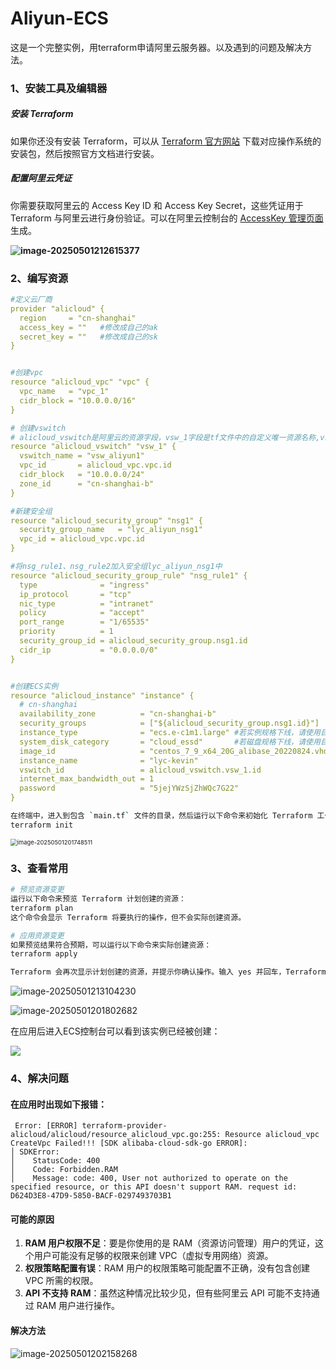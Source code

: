 # Aliyun-ECS

这是一个完整实例，用terraform申请阿里云服务器。以及遇到的问题及解决方法。

### 1、安装工具及编辑器

##### 安装 Terraform

如果你还没有安装 Terraform，可以从 [Terraform 官方网站](https://www.terraform.io/downloads.html) 下载对应操作系统的安装包，然后按照官方文档进行安装。

##### 配置阿里云凭证

你需要获取阿里云的 Access Key ID 和 Access Key Secret，这些凭证用于 Terraform 与阿里云进行身份验证。可以在阿里云控制台的 [AccessKey 管理页面](https://usercenter.console.aliyun.com/#/manage/ak) 生成。

**![image-20250501212615377](Terraform.assets/image-20250501212615377.png)**

### 2、编写资源   

```yaml
#定义云厂商
provider "alicloud" {
  region     = "cn-shanghai"
  access_key = ""   #修改成自己的ak
  secret_key = ""   #修改成自己的sk
}


#创建vpc
resource "alicloud_vpc" "vpc" {
  vpc_name   = "vpc_1"
  cidr_block = "10.0.0.0/16"
}

# 创建vswitch
# alicloud_vswitch是阿里云的资源字段，vsw_1字段是tf文件中的自定义唯一资源名称,vswitch_name字段是在阿里云上的自定义备注名
resource "alicloud_vswitch" "vsw_1" {
  vswitch_name = "vsw_aliyun1"
  vpc_id       = alicloud_vpc.vpc.id
  cidr_block   = "10.0.0.0/24"
  zone_id      = "cn-shanghai-b"
}

#新建安全组
resource "alicloud_security_group" "nsg1" {
  security_group_name   = "lyc_aliyun_nsg1"
  vpc_id = alicloud_vpc.vpc.id
}

#将nsg_rule1、nsg_rule2加入安全组lyc_aliyun_nsg1中
resource "alicloud_security_group_rule" "nsg_rule1" {
  type              = "ingress"
  ip_protocol       = "tcp"
  nic_type          = "intranet"
  policy            = "accept"
  port_range        = "1/65535"
  priority          = 1
  security_group_id = alicloud_security_group.nsg1.id
  cidr_ip           = "0.0.0.0/0"
}


#创建ECS实例
resource "alicloud_instance" "instance" {
  # cn-shanghai
  availability_zone          = "cn-shanghai-b"
  security_groups            = ["${alicloud_security_group.nsg1.id}"]
  instance_type              = "ecs.e-c1m1.large" #若实例规格下线，请使用目前售卖中的实例规格
  system_disk_category       = "cloud_essd"       #若磁盘规格下线，请使用目前售卖中的实例规格
  image_id                   = "centos_7_9_x64_20G_alibase_20220824.vhd"
  instance_name              = "lyc-kevin"
  vswitch_id                 = alicloud_vswitch.vsw_1.id
  internet_max_bandwidth_out = 1
  password                   = "5jejYWzSjZhWQc7G22"
}
```

```bash
在终端中，进入到包含 `main.tf` 文件的目录，然后运行以下命令来初始化 Terraform 工作目录：
terraform init
```

<img src="Terraform.assets/image-20250501201748511.png" alt="image-20250501201748511" style="zoom: 67%;" />

### 3、查看常用

```bash
# 预览资源变更
运行以下命令来预览 Terraform 计划创建的资源：
terraform plan
这个命令会显示 Terraform 将要执行的操作，但不会实际创建资源。

# 应用资源变更
如果预览结果符合预期，可以运行以下命令来实际创建资源：
terraform apply

Terraform 会再次显示计划创建的资源，并提示你确认操作。输入 yes 并回车，Terraform 就会开始创建资源。
```

![image-20250501213104230](Terraform.assets/image-20250501213104230.png)

![image-20250501201802682](Terraform.assets/image-20250501201802682.png)



在应用后进入ECS控制台可以看到该实例已经被创建：

![](Terraform.assets/image-20250501211748857.png)



### 4、解决问题

#### 在应用时出现如下报错：

```
 Error: [ERROR] terraform-provider-alicloud/alicloud/resource_alicloud_vpc.go:255: Resource alicloud_vpc CreateVpc Failed!!! [SDK alibaba-cloud-sdk-go ERROR]:
│ SDKError:
│    StatusCode: 400
│    Code: Forbidden.RAM
│    Message: code: 400, User not authorized to operate on the specified resource, or this API doesn't support RAM. request id: D624D3E8-47D9-5850-BACF-0297493703B1
```

#### 可能的原因

1. **RAM 用户权限不足**：要是你使用的是 RAM（资源访问管理）用户的凭证，这个用户可能没有足够的权限来创建 VPC（虚拟专用网络）资源。
2. **权限策略配置有误**：RAM 用户的权限策略可能配置不正确，没有包含创建 VPC 所需的权限。
3. **API 不支持 RAM**：虽然这种情况比较少见，但有些阿里云 API 可能不支持通过 RAM 用户进行操作。

#### 解决方法 

![image-20250501202158268](Terraform.assets/image-20250501202158268.png)







